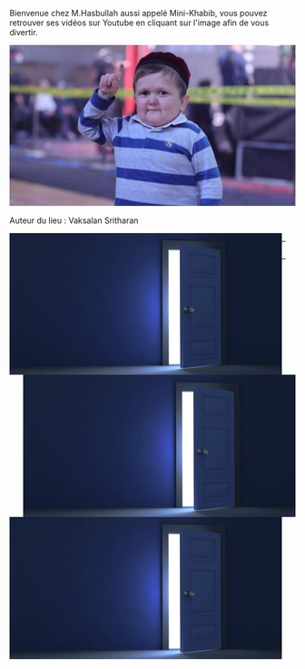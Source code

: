Bienvenue chez M.Hasbullah aussi appelé Mini-Khabib, vous pouvez retrouver
ses vidéos sur Youtube en cliquant sur l'image afin de vous divertir.

[![Hasbullah](/images/hasbullah.jpg)](https://www.youtube.com/watch?v=EqQYFxWAheU)

Auteur du lieu : Vaksalan Sritharan

<a href="https://github.com/Vaksalan/myLabesgi/blob/main/salle4.md">
    <img src="./images/door.jpg" alt="image" width="480" align="left"/>
</a>

_

<a href="https://github.com/Vaksalan/myLabesgi/blob/main/salle2.md">
    <img src="./images/door.jpg" alt="image" width="480" align="right"/>
</a>

_

<a href="https://github.com/Vaksalan/myLabesgi/blob/main/salle1.md">
    <img src="./images/door.jpg" alt="image" width="480"/>
</a>

